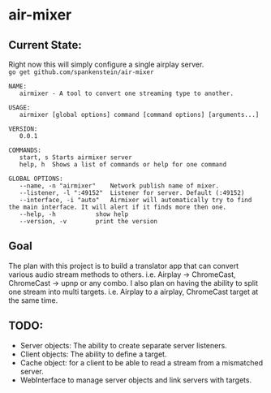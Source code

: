 # air-mixer

## Current State:
Right now this will simply configure a single airplay server.  
`go get github.com/spankenstein/air-mixer`


```
NAME:
   airmixer - A tool to convert one streaming type to another.

USAGE:
   airmixer [global options] command [command options] [arguments...]

VERSION:
   0.0.1

COMMANDS:
   start, s	Starts airmixer server
   help, h	Shows a list of commands or help for one command

GLOBAL OPTIONS:
   --name, -n "airmixer"	Network publish name of mixer.
   --listener, -l ":49152"	Listener for server. Default (:49152)
   --interface, -i "auto"	Airmixer will automatically try to find the main interface. It will alert if it finds more then one.
   --help, -h			show help
   --version, -v		print the version
```

## Goal
The plan with this project is to build a translator app that can convert various
audio stream methods to others. i.e. Airplay -> ChromeCast, ChromeCast -> upnp or
any combo. I also plan on having the ability to split one stream into multi targets.
i.e. Airplay to a airplay, ChromeCast target at the same time.    

## TODO:

- Server objects: The ability to create separate server listeners.
- Client objects: The ability to define a target.
- Cache object: for a client to be able to read a stream from a mismatched server.
- WebInterface to manage server objects and link servers with targets.
